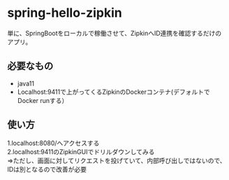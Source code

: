 # spring-hello-zipkin


単に、SpringBootをローカルで稼働させて、ZipkinへID連携を確認するだけのアプリ。


必要なもの
----
* java11
* Localhost:9411で上がってくるZipkinのDockerコンテナ(デフォルトでDocker runする）


使い方  
----
1.localhost:8080/へアクセスする  
2.localhost:9411のZipkinGUIでドリルダウンしてみる  
⇒ただし、画面に対してリクエストを投げていて、内部呼び出しではないので、IDは別となるので改善が必要
